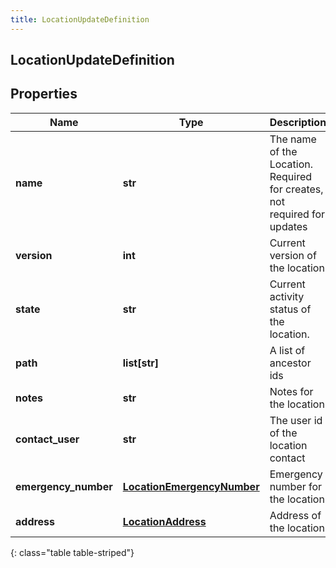 ```yaml
---
title: LocationUpdateDefinition
---
```

## LocationUpdateDefinition

## Properties

|Name | Type | Description | Notes|
|------------ | ------------- | ------------- | -------------|
| **name** | **str** | The name of the Location. Required for creates, not required for updates | |
| **version** | **int** | Current version of the location | |
| **state** | **str** | Current activity status of the location. | [optional] |
| **path** | **list[str]** | A list of ancestor ids | [optional] |
| **notes** | **str** | Notes for the location | [optional] |
| **contact_user** | **str** | The user id of the location contact | [optional] |
| **emergency_number** | [**LocationEmergencyNumber**](LocationEmergencyNumber.html) | Emergency number for the location | [optional] |
| **address** | [**LocationAddress**](LocationAddress.html) | Address of the location | [optional] |
{: class="table table-striped"}


